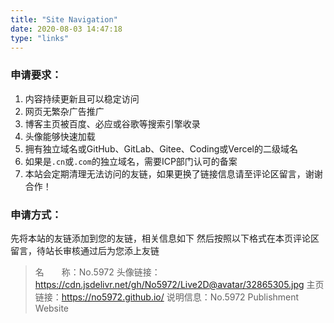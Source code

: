 ```yaml
---
title: "Site Navigation"
date: 2020-08-03 14:47:18
type: "links"
---
```


### 申请要求：

1. 内容持续更新且可以稳定访问
2. 网页无繁杂广告推广
3. 博客主页被百度、必应或谷歌等搜索引擎收录
4. 头像能够快速加载
5. 拥有独立域名或GitHub、GitLab、Gitee、Coding或Vercel的二级域名
6. 如果是```.cn```或```.com```的独立域名，需要ICP部门认可的备案
7. 本站会定期清理无法访问的友链，如果更换了链接信息请至评论区留言，谢谢合作！

### 申请方式：

先将本站的友链添加到您的友链，相关信息如下
        然后按照以下格式在本页评论区留言，待站长审核通过后为您添上友链

>名　　称：No.5972
              头像链接：https://cdn.jsdelivr.net/gh/No5972/Live2D@avatar/32865305.jpg
              主页链接：https://no5972.github.io/
              说明信息：No.5972 Publishment Website

